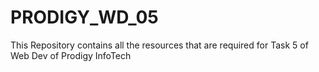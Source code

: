 # PRODIGY_WD_05
This Repository contains all the resources that are required for Task 5 of Web Dev of Prodigy InfoTech
